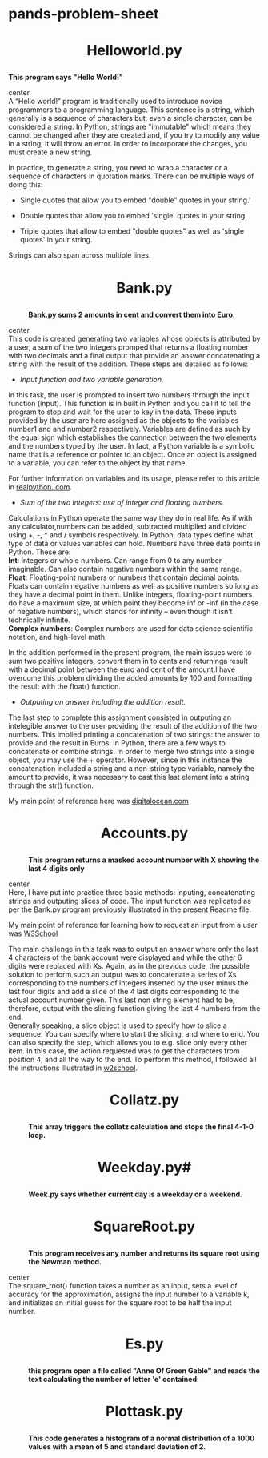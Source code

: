 # pands-problem-sheet
# <p align="center">Helloworld.py
</p>

**This program says "Hello World!"**
<dt>center</dt>
A “Hello world!” program is traditionally used to introduce novice programmers to a programming language. This sentence is a string, which generally is a sequence of characters but, even a single character, can be considered a string. In Python, strings are "immutable" which means they cannot be changed after they are created and, if you try to modify any value in a string, it will throw an error. In order to incorporate the changes, you must create a new string.

In practice, to generate a string, you need to wrap a character or a sequence of characters in quotation marks. There can be multiple ways of doing this:

- Single quotes that allow you to embed "double" quotes in your string.'
* Double quotes that allow you to embed 'single' quotes in your string.
+ Triple quotes that allow to embed "double quotes" as well as 'single quotes' in your string. 

Strings can also span across multiple lines.
<dd>

# <p align="center"> Bank.py 
</p>

**Bank.py sums 2 amounts in cent and convert them into Euro.**
<dt>center</dt>
This code is created generating two variables whose objects is attributed by a user, a sum of the two integers promped that returns a floating number with two decimals and a final output
that provide an answer concatenating a string with the result of the addition. These steps are detailed as follows:

- *Input function and two variable generation.*

In this task, the user is prompted to insert two numbers through the input function (input). This function is in built in Python and you call it to tell the program to stop and wait for the user to key in the data. These inputs provided by the user are here assigned as the objects to the variables number1 and and number2 respectively. Variables are defined as such by the equal sign which establishes the connection between the two elements and the numbers typed by the user. In fact, a Python variable is a symbolic name that is a reference or pointer to an object. Once an object is assigned to a variable, you can refer to the object by that name.

For further information on variables and its usage, please refer to this article in [realpython. com](https://realpython.com/python-variables/#:~:text=A%20Python%20variable%20is%20a,the%20object%20by%20that%20name).

* *Sum of the two integers: use of integer and floating numbers.*

Calculations in Python operate the same way they do in real life. As if with any calculator,numbers can be added, subtracted multiplied and divided using +, -, * and / symbols respectively. In Python, data types define what type of data or values variables can hold. Numbers have three data points in Python. These are:  
**Int**: Integers or whole numbers. Can range from 0 to any number imaginable. Can also contain negative numbers within the same range.  
**Float**: Floating-point numbers or numbers that contain decimal points. Floats can contain negative numbers as well as positive numbers so long as they have a decimal point in them. Unlike integers, floating-point numbers do have a maximum size, at which point they become inf or -inf (in the case of negative numbers), which stands for infinity – even though it isn’t technically infinite.  
**Complex numbers**: Complex numbers are used for data science scientific notation, and high-level math.

In the addition performed in the present program, the main issues were to sum two positive integers, convert them in to cents and returninga result with a decimal point between the euro and cent of the amount.I have overcome this problem dividing the added amounts by 100 and formatting the result with the float() function.

+ *Outputing an answer including the addition result.*

The last step to complete this assignment consisted in outputing an intelegible answer to the user providing the result of the addition of the two numbers. This implied printing a concatenation of two strings: the answer to provide and the result in Euros. In Python, there are a few ways to concatenate or combine strings. In order to merge two strings into a single object, you may use the + operator. However, since in this instance the concatenation included a string and a non-string type variable, namely the amount to provide, it was necessary to cast this last element into a string through the str() function.

My main point of reference here was [digitalocean.com](https://www.digitalocean.com/community/tutorials/python-concatenate-string-and-int)
<dd>

# <p align="center"> Accounts.py
</p>

**This program returns a masked account number with X showing the last 4 digits only**
<dt>center</dt>
Here, I have put into practice three basic methods: inputing, concatenating strings and outputing slices of code.
The input function was replicated as per the Bank.py program previously illustrated in the present Readme file.

My main point of reference for learning how to request an input from a user was [W3School](https://www.w3schools.com/python/python_user_input.asp)

The main challenge in this task was to output an answer where only the last 4 characters of the bank account were displayed and while the other 6 digits were replaced with Xs. Again, as in the previous code, the possible solution to perform such an output was to concatenate a series of Xs corresponding to the numbers of integers inserted by the user minus the last four digits and add a slice of the 4 last digits corresponding to the actual account number given. This last non string element had to be, therefore, output with the slicing function giving the last 4 numbers from the end.  
Generally speaking, a slice object is used to specify how to slice a sequence. You can specify where to start the slicing, and where to end. You can also specify the step, which allows you to e.g. slice only every other item. In this case, the action requested was to get the characters from position 4, and all the way to the end. To perform this method, I followed all the instructions illustrated in [w2school](https://www.w3schools.com/python/python_strings_slicing.asp).
<dd>

# <p align="center"> Collatz.py
</p>

**This array triggers the collatz calculation and stops the final 4-1-0 loop.**


# <p align="center"> Weekday.py#
</p>

**Week.py says whether current day is a weekday or a weekend.**

# <p align="center"> SquareRoot.py
</p>

**This program receives any number and returns its square root using the Newman method.**
<dt>center</dt>
The square_root() function takes a number as an input, sets a level of accuracy for the approximation, assigns the input number to a variable k, and initializes an initial guess for the square root to be half the input number.
<dd>

# <p align="center"> Es.py
</p>

**this program open a file called "Anne Of Green Gable" and reads the text calculating the number of letter 'e' contained.**

# <p align="center"> Plottask.py
</p>

**This code generates a histogram of a normal distribution of a 1000 values with a mean of 5 and standard deviation of 2.**